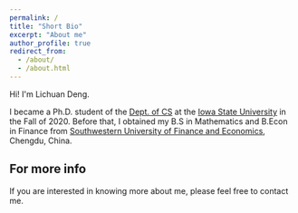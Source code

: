 ```yaml
---
permalink: /
title: "Short Bio"
excerpt: "About me"
author_profile: true
redirect_from: 
  - /about/
  - /about.html
---
```


Hi! I'm Lichuan Deng.

I became a Ph.D. student of the [Dept. of CS](https://www.cs.iastate.edu/) at the [Iowa State University](https://www.iastate.edu/) in the Fall of 2020. Before that, I obtained my B.S in Mathematics and B.Econ in Finance from [Southwestern University of Finance and Economics](https://e.swufe.edu.cn/), Chengdu, China.
    
For more info
------
If you are interested in knowing more about me, please feel free to contact me.
